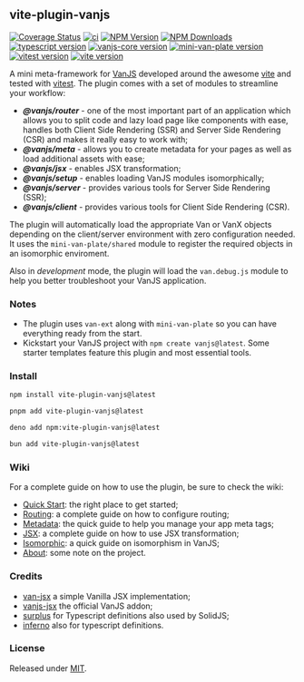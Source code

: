 ## vite-plugin-vanjs

[![Coverage Status](https://coveralls.io/repos/github/thednp/vite-plugin-vanjs/badge.svg)](https://coveralls.io/github/thednp/vite-plugin-vanjs)
[![ci](https://github.com/thednp/vite-plugin-vanjs/actions/workflows/ci.yml/badge.svg)](https://github.com/thednp/vite-plugin-vanjs/actions/workflows/ci.yml)
[![NPM Version](https://img.shields.io/npm/v/vite-plugin-vanjs.svg)](https://www.npmjs.com/package/vite-plugin-vanjs)
[![NPM Downloads](https://img.shields.io/npm/dm/vite-plugin-vanjs.svg)](http://npm-stat.com/charts.html?package=vite-plugin-vanjs)
[![typescript version](https://img.shields.io/badge/typescript-5.6.2-brightgreen)](https://www.typescriptlang.org/)
[![vanjs-core version](https://img.shields.io/badge/vanjs--core-1.5.3-brightgreen)](https://github.com/vanjs-org/van)
[![mini-van-plate version](https://img.shields.io/badge/mini--van--plate-0.6.3-brightgreen)](https://github.com/vanjs-org/mini-van-plate)
[![vitest version](https://img.shields.io/badge/vitest-3.1.2-brightgreen)](https://www.vitest.dev/)
[![vite version](https://img.shields.io/badge/vite-6.3.3-brightgreen)](https://vite.dev)

A mini meta-framework for [VanJS](https://vanjs.org/) developed around the awesome [vite](https://vite.dev) and tested with [vitest](https://vitest.dev). The plugin comes with a set of modules to streamline your workflow:
* ***@vanjs/router*** - one of the most important part of an application which allows you to split code and lazy load page like components with ease, handles both Client Side Rendering (SSR) and Server Side Rendering (CSR) and makes it really easy to work with;
* ***@vanjs/meta*** - allows you to create metadata for your pages as well as load additional assets with ease;
* ***@vanjs/jsx*** - enables JSX transformation;
* ***@vanjs/setup*** - enables loading VanJS modules isomorphically;
* ***@vanjs/server*** - provides various tools for Server Side Rendering (SSR);
* ***@vanjs/client*** - provides various tools for Client Side Rendering (CSR).

The plugin will automatically load the appropriate Van or VanX objects depending on the client/server environment with zero configuration needed. It uses the `mini-van-plate/shared` module to register the required objects in an isomorphic enviroment.

Also in _development_ mode, the plugin will load the `van.debug.js` module to help you better troubleshoot your VanJS application.


### Notes 
* The plugin uses `van-ext` along with `mini-van-plate` so you can have everything ready from the start.
* Kickstart your VanJS project with `npm create vanjs@latest`. Some starter templates feature this plugin and most essential tools.


### Install
```bash
npm install vite-plugin-vanjs@latest
```

```bash
pnpm add vite-plugin-vanjs@latest
```

```bash
deno add npm:vite-plugin-vanjs@latest
```

```bash
bun add vite-plugin-vanjs@latest
```

### Wiki

For a complete guide on how to use the plugin, be sure to check the wiki:
* [Quick Start](https://github.com/thednp/vite-plugin-vanjs/wiki/Quick-Start): the right place to get started;
* [Routing](https://github.com/thednp/vite-plugin-vanjs/wiki/Routing): a complete guide on how to configure routing;
* [Metadata](https://github.com/thednp/vite-plugin-vanjs/wiki/Metadata): the quick guide to help you manage your app meta tags;
* [JSX](https://github.com/thednp/vite-plugin-vanjs/wiki/JSX): a complete guide on how to use JSX transformation;
* [Isomorphic](https://github.com/thednp/vite-plugin-vanjs/wiki/Isomorphic): a quick guide on isomorphism in VanJS;
* [About](https://github.com/thednp/vite-plugin-vanjs/wiki/About): some note on the project.


### Credits
* [van-jsx](https://github.com/herudi/van-jsx) a simple Vanilla JSX implementation;
* [vanjs-jsx](https://github.com/vanjs-org/van/tree/main/addons/van_jsx) the official VanJS addon;
* [surplus](https://github.com/adamhaile/surplus/blob/master/index.d.ts) for Typescript definitions also used by SolidJS;
* [inferno](https://github.com/infernojs/inferno/blob/master/packages/inferno/src/core/types.ts) also for typescript definitions.


### License
Released under [MIT](LICENSE).
